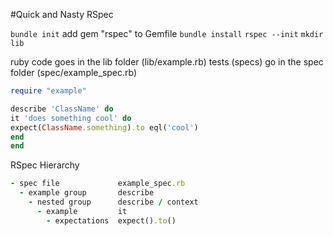 #Quick and Nasty RSpec

`bundle init`
add gem "rspec" to Gemfile
`bundle install`
`rspec --init`
`mkdir lib`

ruby code goes in the lib folder (lib/example.rb)
tests (specs) go in the spec folder (spec/example_spec.rb)

```Ruby
require "example"

describe 'ClassName' do
it 'does something cool' do
expect(ClassName.something).to eql('cool')
end
end
```

RSpec Hierarchy

```Ruby
- spec file             example_spec.rb
  - example group       describe
    - nested group      describe / context
      - example         it
        - expectations  expect().to()
```

